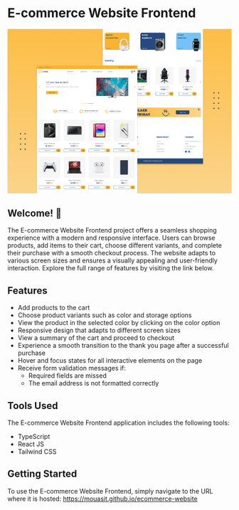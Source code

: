 # E-commerce Website Frontend

![Design preview for the E-commerce website](./src/assets/thumbnail-project.png)

## Welcome! 👋

The E-commerce Website Frontend project offers a seamless shopping experience with a modern and responsive interface. Users can browse products, add items to their cart, choose different variants, and complete their purchase with a smooth checkout process. The website adapts to various screen sizes and ensures a visually appealing and user-friendly interaction. Explore the full range of features by visiting the link below.

## Features

- Add products to the cart
- Choose product variants such as color and storage options
- View the product in the selected color by clicking on the color option
- Responsive design that adapts to different screen sizes
- View a summary of the cart and proceed to checkout
- Experience a smooth transition to the thank you page after a successful purchase
- Hover and focus states for all interactive elements on the page
- Receive form validation messages if:
  - Required fields are missed
  - The email address is not formatted correctly

## Tools Used

The E-commerce Website Frontend application includes the following tools:

- TypeScript
- React JS
- Tailwind CSS

## Getting Started

To use the E-commerce Website Frontend, simply navigate to the URL where it is hosted: https://mouasit.github.io/ecommerce-website
